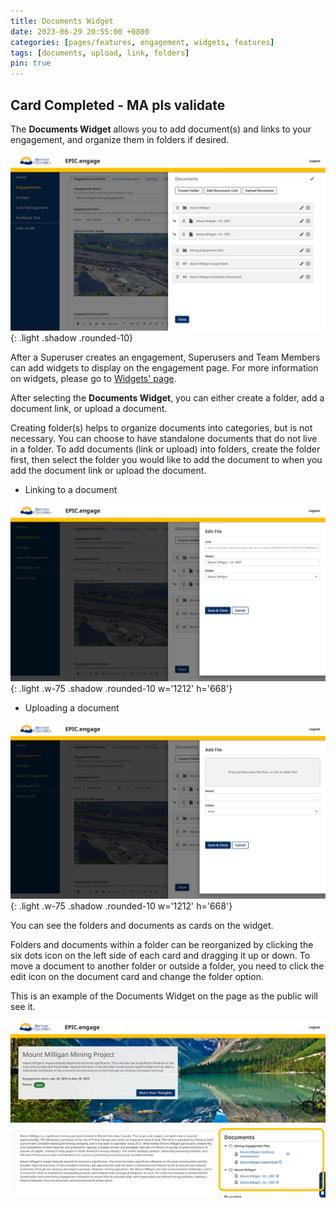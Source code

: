 ```yaml
---
title: Documents Widget
date: 2023-06-29 20:55:00 +0800
categories: [pages/features, engagement, widgets, features]
tags: [documents, upload, link, folders]
pin: true
---
```


## Card Completed - MA pls validate 

The **Documents Widget** allows you to add document(s) and links to your engagement, and organize them in folders if desired.

![Documents Widget](/assets/UserGuideImages/Images/documents-widget/documents-widget-documents-widget-internal-with-2-folders-and-some-documents.png){: .light .shadow .rounded-10} 

After a Superuser creates an engagement, Superusers and Team Members can add widgets to display on the engagement page. For more information on widgets, please go to [Widgets' page](/met-guide/posts/widgets/).

After selecting the **Documents Widget**, you can either create a folder, add a document link, or upload a document.

Creating folder(s) helps to organize documents into categories, but is not necessary. You can choose to have standalone documents that do not live in a folder. To add documents (link or upload) into folders, create the folder first, then select the folder you would like to add the document to when you add the document link or upload the document.

- Linking to a document

![Document Link](/assets/UserGuideImages/Images/documents-widget/documents-widget-image-of-link-to-document.png){: .light .w-75 .shadow .rounded-10 w='1212' h='668'}

- Uploading a document

![Document Upload](/assets/UserGuideImages/Images/documents-widget/documents-widget-image-of-upload-document.png){: .light .w-75 .shadow .rounded-10 w='1212' h='668'}

You can see the folders and documents as cards on the widget.

Folders and documents within a folder can be reorganized by clicking the six dots icon on the left side of each card and dragging it up or down. To move a document to another folder or outside a folder, you need to click the edit icon on the document card and change the folder option.

This is an example of the Documents Widget on the page as the public will see it.

![Documents Widget Public](/assets/UserGuideImages/Images/documents-widget/documents-widget-documents-widget-internal-with-3-folders-1-folder-open-showing-2-3-upload-documents-and-document-links.png)
